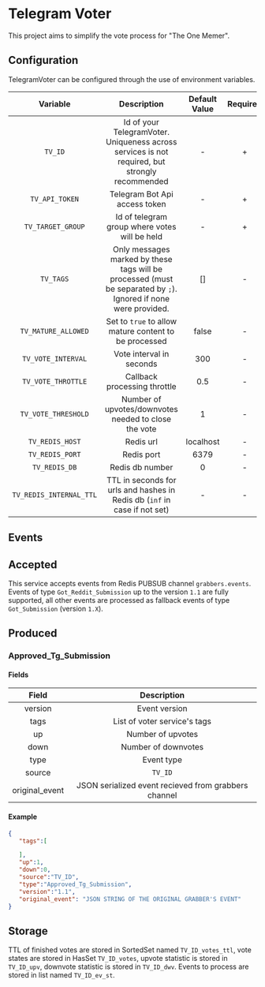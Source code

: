 # Telegram Voter

This project aims to simplify the vote process for "The One Memer".


## Configuration

TelegramVoter can be configured through the use of environment variables.

|        Variable         |                                                   Description                                                   | Default Value | Required |
| :---------------------: | :-------------------------------------------------------------------------------------------------------------: | :-----------: | :------: |
|         `TV_ID`         |         Id of your TelegramVoter. Uniqueness across services is not required, but strongly recommended          |       -       |    +     |
|     `TV_API_TOKEN`      |                                          Telegram Bot Api access token                                          |       -       |    +     |
|    `TV_TARGET_GROUP`    |                                  Id of telegram group where votes will be held                                  |       -       |    +     |
|        `TV_TAGS`        | Only messages marked by these tags will be processed (must be separated by `;`). Ignored if none were provided. |      []       |    -     |
|   `TV_MATURE_ALLOWED`   |                              Set to `true` to allow mature content to be processed                              |     false     |    -     |
|   `TV_VOTE_INTERVAL`    |                                            Vote interval in seconds                                             |      300      |    -     |
|   `TV_VOTE_THROTTLE`    |                                          Callback processing throttle                                           |      0.5      |    -     |
|   `TV_VOTE_THRESHOLD`   |                              Number of upvotes/downvotes needed to close the vote                               |       1       |    -     |
|     `TV_REDIS_HOST`     |                                                    Redis url                                                    |   localhost   |    -     |
|     `TV_REDIS_PORT`     |                                                   Redis port                                                    |     6379      |    -     |
|      `TV_REDIS_DB`      |                                                 Redis db number                                                 |       0       |    -     |
| `TV_REDIS_INTERNAL_TTL` |                    TTL in seconds for urls and hashes in Redis db (`inf` in case if not set)                    |       -       |    -     |


## Events

## Accepted

This service accepts events from Redis PUBSUB channel `grabbers.events`. Events of type `Got_Reddit_Submission`  up to the version `1.1` are fully supported, all other events are processed as fallback events of type `Got_Submission`  (version `1.X`).


## Produced

### Approved_Tg_Submission

#### Fields

|     Field      |                     Description                      |
| :------------: | :--------------------------------------------------: |
|    version     |                    Event version                     |
|      tags      |             List of voter service's tags             |
|       up       |                  Number of upvotes                   |
|      down      |                 Number of downvotes                  |
|      type      |                      Event type                      |
|     source     |                       `TV_ID`                        |
| original_event | JSON serialized event recieved from grabbers channel |


#### Example

```json
{
   "tags":[

   ],
   "up":1,
   "down":0,
   "source":"TV_ID",
   "type":"Approved_Tg_Submission",
   "version":"1.1",
   "original_event": "JSON STRING OF THE ORIGINAL GRABBER'S EVENT" 
}
```


## Storage

TTL of finished votes are stored in SortedSet named `TV_ID_votes_ttl`, vote states are stored in HasSet `TV_ID_votes`, upvote statistic is stored in `TV_ID_upv`, downvote statistic is stored in `TV_ID_dwv`. Events to process are stored in list named `TV_ID_ev_st`.
